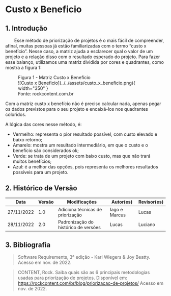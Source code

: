 # Custo x Beneficio

## 1. Introdução

&emsp;&emsp;Esse método de priorização de projetos é o mais fácil de compreender, afinal, muitas pessoas já estão familiarizadas com o termo “custo x benefício”. Nesse caso, a matriz ajuda a esclarecer qual o valor de um projeto e a relação disso com o resultado esperado do projeto. Para fazer esse balanço, utilizamos uma matriz dividida por cores e quadrantes, como mostra a figura 1:


<figure markdown>
<figcaption>Figura 1 - Matriz Custo x Benefício</figcaption>
![Custo x Beneficio](../../assets/custo_x_beneficio.png){ width="350" }
<figcaption>Fonte: rockcontent.com.br</figcaption>
</figure>

Com a matriz custo x benefício não é preciso calcular nada, apenas pegar os dados previstos para o seu projeto e encaixá-los nos quadrantes coloridos.

A lógica das cores nesse método, é:

- Vermelho: representa o pior resultado possível, com custo elevado e baixo retorno;
- Amarelo: mostra um resultado intermediário, em que o custo e o benefício são considerados ok;
- Verde: se trata de um projeto com baixo custo, mas que não trará muitos benefícios;
- Azul: é a melhor das opções, pois representa os melhores resultados possíveis para um projeto.

## 2. Histórico de Versão

| Data       | Versão | Modificações                         | Autor(es)     | Revisor(es) |
| ---------- | ------ | ------------------------------------ | ------------- | ----------- |
| 27/11/2022 | 1.0    | Adiciona técnicas de priorização     | Iago e Marcus | Lucas       |
| 28/11/2022 | 2.0    | Padronização do histórico de versões | Lucas         | Luciano     |


## 3. Bibliografia

> Software Requirements, 3ª edição - Karl Wiegers & Joy Beatty. Acesso em nov. de 2022.

> CONTENT, Rock. Saiba quais são as 6 principais metodologias usadas para priorização de projetos. Disponível em: https://rockcontent.com/br/blog/priorizacao-de-projetos/ Acesso em nov. de 2022.
